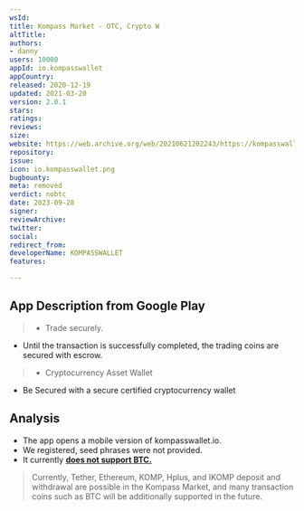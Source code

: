 ```yaml
---
wsId: 
title: Kompass Market - OTC, Crypto W
altTitle: 
authors:
- danny
users: 10000
appId: io.kompasswallet
appCountry: 
released: 2020-12-19
updated: 2021-03-20
version: 2.0.1
stars: 
ratings: 
reviews: 
size: 
website: https://web.archive.org/web/20210621202243/https://kompasswallet.io/
repository: 
issue: 
icon: io.kompasswallet.png
bugbounty: 
meta: removed
verdict: nobtc
date: 2023-09-28
signer: 
reviewArchive: 
twitter: 
social: 
redirect_from: 
developerName: KOMPASSWALLET
features: 

---
```


## App Description from Google Play 

> - Trade securely.
- Until the transaction is successfully completed, the trading coins are secured with escrow.

> - Cryptocurrency Asset Wallet
- Be Secured with a secure certified cryptocurrency wallet

## Analysis 

- The app opens a mobile version of kompasswallet.io.
- We registered, seed phrases were not provided. 
- It currently [**does not support BTC.**](https://kompasswallet.io/wallet/main.komp) 

> Currently, Tether, Ethereum, KOMP, Hplus, and IKOMP deposit and withdrawal are possible in the Kompass Market, and many transaction coins such as BTC will be additionally supported in the future.
